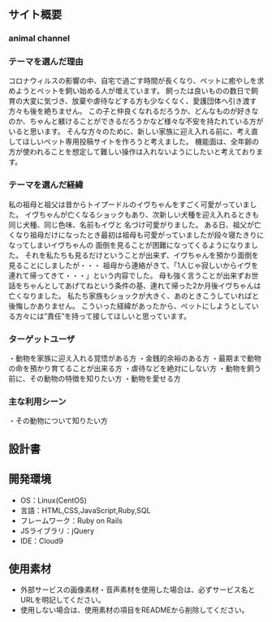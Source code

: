 # <animal>

## サイト概要
### animal channel



### テーマを選んだ理由

コロナウィルスの影響の中、自宅で過ごす時間が長くなり、ペットに癒やしを求めようとペットを飼い始める人が増えています。
飼ったは良いものの数日で飼育の大変に気づき、放棄や虐待などする方も少なくなく、愛護団体へ引き渡す方々も後を絶ちません。
この子と仲良くなれるだろうか、どんなものが好きなのか、ちゃんと躾けることができるだろうかなど様々な不安を持たれている方が
いると思います。
そんな方々のために、新しい家族に迎え入れる前に、考え直してほしいペット専用投稿サイトを作ろうと考えました。
機能面は、全年齢の方が使われることを想定して難しい操作は入れないようにしたいと考えております。

### テーマを選んだ経緯

私の祖母と祖父は昔からトイプードルのイヴちゃんをすごく可愛がっていました。
イヴちゃんが亡くなるショックもあり、次新しい犬種を迎え入れるときも同じ犬種、同じ色味、名前もイヴと
名づけ可愛がりました。
ある日、祖父が亡くなり祖母だけになったとき最初は祖母も可愛がっていましたが段々寝たきりになってしまいイヴちゃんの
面倒を見ることが困難になってくるようになりました。
それを私たちも見るだけということが出来ず、イヴちゃんを預かり面倒を見ることにしましたが・・・
祖母から連絡がきて、「1人じゃ寂しいからイヴを連れて帰ってきて・・・」という内容でした。
母も強く言うことが出来ずお世話をちゃんとしてあげてねという条件の基、連れて帰った2か月後イヴちゃんは
亡くなりました。
私たち家族もショックが大きく、あのときこうしていればと後悔しかありません。
こういった経緯があったから、ペットにしようとしている方々には”責任”を持って接してほしいと思っています。

### ターゲットユーザ

・動物を家族に迎え入れる覚悟がある方
・金銭的余裕のある方
・最期まで動物の命を預かり育てることが出来る方
・虐待などを絶対にしない方
・動物を飼う前に、その動物の特徴を知りたい方
・動物を愛せる方

### 主な利用シーン

・その動物について知りたい方


## 設計書


## 開発環境
- OS：Linux(CentOS)
- 言語：HTML,CSS,JavaScript,Ruby,SQL
- フレームワーク：Ruby on Rails
- JSライブラリ：jQuery
- IDE：Cloud9

## 使用素材
- 外部サービスの画像素材・音声素材を使用した場合は、必ずサービス名とURLを明記してください。
- 使用しない場合は、使用素材の項目をREADMEから削除してください。